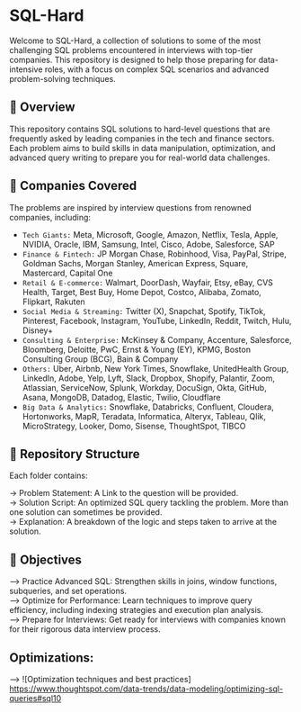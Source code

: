 # SQL-Hard
Welcome to SQL-Hard, a collection of solutions to some of the most challenging SQL problems encountered in interviews with top-tier companies. This repository is designed to help those preparing for data-intensive roles, with a focus on complex SQL scenarios and advanced problem-solving techniques.

## 🌟 Overview
This repository contains SQL solutions to hard-level questions that are frequently asked by leading companies in the tech and finance sectors. Each problem aims to build skills in data manipulation, optimization, and advanced query writing to prepare you for real-world data challenges.

## 💼 Companies Covered
The problems are inspired by interview questions from renowned companies, including:

* `Tech Giants:` Meta, Microsoft, Google, Amazon, Netflix, Tesla, Apple, NVIDIA, Oracle, IBM, Samsung, Intel, Cisco, Adobe, Salesforce, SAP
* `Finance & Fintech:` JP Morgan Chase, Robinhood, Visa, PayPal, Stripe, Goldman Sachs, Morgan Stanley, American Express, Square, Mastercard, Capital One
* `Retail & E-commerce:` Walmart, DoorDash, Wayfair, Etsy, eBay, CVS Health, Target, Best Buy, Home Depot, Costco, Alibaba, Zomato, Flipkart, Rakuten
* `Social Media & Streaming:` Twitter (X), Snapchat, Spotify, TikTok, Pinterest, Facebook, Instagram, YouTube, LinkedIn, Reddit, Twitch, Hulu, Disney+
* `Consulting & Enterprise:` McKinsey & Company, Accenture, Salesforce, Bloomberg, Deloitte, PwC, Ernst & Young (EY), KPMG, Boston Consulting Group (BCG), Bain & Company
* `Others:` Uber, Airbnb, New York Times, Snowflake, UnitedHealth Group, LinkedIn, Adobe, Yelp, Lyft, Slack, Dropbox, Shopify, Palantir, Zoom, Atlassian, ServiceNow, Splunk, Workday, DocuSign, Okta, GitHub, Asana, MongoDB, Datadog, Elastic, Twilio, Cloudflare
* `Big Data & Analytics:` Snowflake, Databricks, Confluent, Cloudera, Hortonworks, MapR, Teradata, Informatica, Alteryx, Tableau, Qlik, MicroStrategy, Looker, Domo, Sisense, ThoughtSpot, TIBCO

## 📂 Repository Structure
Each folder contains:

-> Problem Statement: A Link to the question will be provided.  
-> Solution Script: An optimized SQL query tackling the problem. More than one solution can sometimes be provided.  
-> Explanation: A breakdown of the logic and steps taken to arrive at the solution.  

## 🎯 Objectives
--> Practice Advanced SQL: Strengthen skills in joins, window functions, subqueries, and set operations.  
--> Optimize for Performance: Learn techniques to improve query efficiency, including indexing strategies and execution plan analysis.  
--> Prepare for Interviews: Get ready for interviews with companies known for their rigorous data interview process.  


## Optimizations:
--> ![Optimization techniques and best  practices] https://www.thoughtspot.com/data-trends/data-modeling/optimizing-sql-queries#sql10
